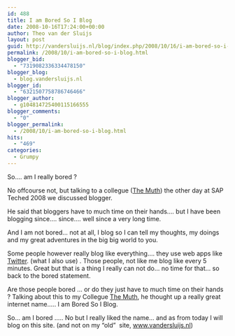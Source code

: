 ```yaml
---
id: 488
title: I am Bored So I Blog
date: 2008-10-16T17:24:00+00:00
author: Theo van der Sluijs
layout: post
guid: http://vandersluijs.nl/blog/index.php/2008/10/16/i-am-bored-so-i-blog/
permalink: /2008/10/i-am-bored-so-i-blog.html
blogger_bid:
  - "7319082336334478150"
blogger_blog:
  - blog.vandersluijs.nl
blogger_id:
  - "6321507758786746466"
blogger_author:
  - g104814725400115166555
blogger_comments:
  - "0"
blogger_permalink:
  - /2008/10/i-am-bored-so-i-blog.html
hits:
  - "469"
categories:
  - Grumpy
---
```

So&#8230;. am I really bored ?

No offcourse not, but talking to a collegue (<a href="http://www.themuth.com/" target="_blank">The Muth</a>) the other day at SAP Teched 2008 we discussed blogger.

He said that bloggers have to much time on their hands&#8230;. but I have been blogging since&#8230;. since&#8230;. well since a very long time.

And I am not bored&#8230; not at all, I blog so I can tell my thoughts, my doings and my great adventures in the big big world to you.

Some people however really blog like everything&#8230;. they use web apps like <a href="http://www.twitter.com/" target="_blank">Twitter</a>. (what I also use) . Those people, not like me blog like every 5 minutes. Great but that is a thing I really can not do&#8230; no time for that&#8230; so back to the bored statement.

Are those people bored &#8230; or do they just have to much time on their hands ? Talking about this to my Collegue <a href="http://www.themuth.com/" target="_blank">The Muth</a>, he thought up a really great internet name&#8230;.. I am Bored So I Blog.

So&#8230; am I bored &#8230;.. No but I really liked the name&#8230; and as from today I will blog on this site. (and not on my &#8220;old&#8221;  site, <a href="https://vandersluijs.nl/" target="_blank">www.vandersluijs.nl</a>)

<a name="more"></a>